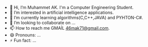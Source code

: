 - 👋 Hi, I’m Muhammet AK. I'm a Computer Engineering Student.
- 👀 I’m interested in artificial intelligence applications.
- 🌱 I’m currently learning algorithms(C,C++,JAVA) and PYHTON-C#.
- 💞️ I’m looking to collaborate on ...
- 📫 How to reach me GMAİL 46mak71@gmail.com.
- 😄 Pronouns: ...
- ⚡ Fun fact: ...

<!---
engineerNET/engineerNET is a ✨ special ✨ repository because its `README.md` (this file) appears on your GitHub profile.
You can click the Preview link to take a look at your changes.
--->
